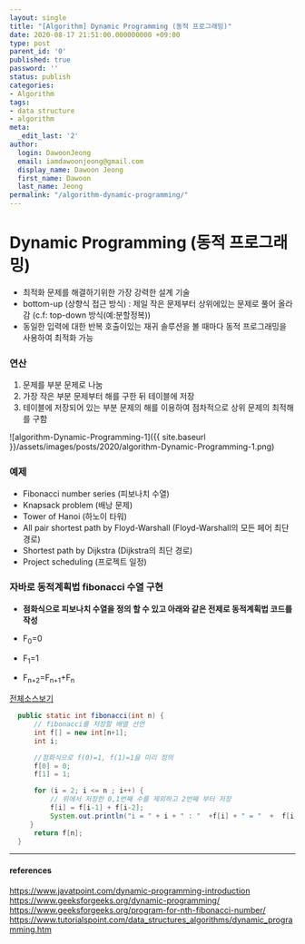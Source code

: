 ```yaml
---
layout: single
title: "[Algorithm] Dynamic Programming (동적 프로그래밍)"
date: 2020-08-17 21:51:00.000000000 +09:00
type: post
parent_id: '0'
published: true
password: ''
status: publish
categories:
- Algorithm
tags:
- data structure
- algorithm
meta:
  _edit_last: '2'
author:
  login: DawoonJeong
  email: iamdawoonjeong@gmail.com
  display_name: Dawoon Jeong
  first_name: Dawoon
  last_name: Jeong
permalink: "/algorithm-dynamic-programming/"
---
```

# Dynamic Programming (동적 프로그래밍)
-  최적화 문제를 해결하기위한 가장 강력한 설계 기술
-  bottom-up (상향식 접근 방식) : 제일 작은 문제부터 상위에있는 문제로 풀어 올라감 (c.f: top-down 방식(예:분할정복))
-  동일한 입력에 대한 반복 호출이있는 재귀 솔루션을 볼 때마다 동적 프로그래밍을 사용하여 최적화 가능

### 연산
1. 문제를 부분 문제로 나눔
2. 가장 작은 부분 문제부터 해를 구한 뒤 테이블에 저장
3. 테이블에 저장되어 있는 부분 문제의 해를 이용하여 점차적으로 상위 문제의 최적해를 구함


![algorithm-Dynamic-Programming-1]({{ site.baseurl }}/assets/images/posts/2020/algorithm-Dynamic-Programming-1.png)


### 예제
- Fibonacci number series (피보나치 수열)
- Knapsack problem (배낭 문제)
- Tower of Hanoi (하노이 타워)
- All pair shortest path by Floyd-Warshall (Floyd-Warshall의 모든 페어 최단 경로)
- Shortest path by Dijkstra (Dijkstra의 최단 경로)
- Project scheduling (프로젝트 일정)

### 자바로 동적계획법 fibonacci 수열 구현
- **점화식으로 피보나치 수열을 정의 할 수 있고 아래와 같은 전제로 동적계획법 코드를 작성**

- F<sub>0</sub>=0
- F<sub>1</sub>=1
- F<sub>n+2</sub>=F<sub>n+1</sub>+F<sub>n</sub>


[전체소스보기](https://github.com/iamdawoonjeong/java-datastructure-algorithm/blob/master/java-algorithm-theory/src/dynammic/fibonacci/fibonacciDynamic.java)


```java
  public static int fibonacci(int n) {
      // fibonacci를 저장할 배열 선언
      int f[] = new int[n+1];
      int i;

      //점화식으로 f(0)=1, f(1)=1을 미리 정의
      f[0] = 0;
      f[1] = 1;

      for (i = 2; i <= n ; i++) {
          // 위에서 저장한 0,1번째 수를 제외하고 2번째 부터 저장
          f[i] = f[i-1] + f[i-2];
          System.out.println("i = " + i + " : "  +f[i] + " = "  +  f[i-1] + " + " + f[i-2]);
     }
      return f[n];
  }
```

---

#### references
<https://www.javatpoint.com/dynamic-programming-introduction>  
<https://www.geeksforgeeks.org/dynamic-programming/>  
<https://www.geeksforgeeks.org/program-for-nth-fibonacci-number/>  
<https://www.tutorialspoint.com/data_structures_algorithms/dynamic_programming.htm>  
